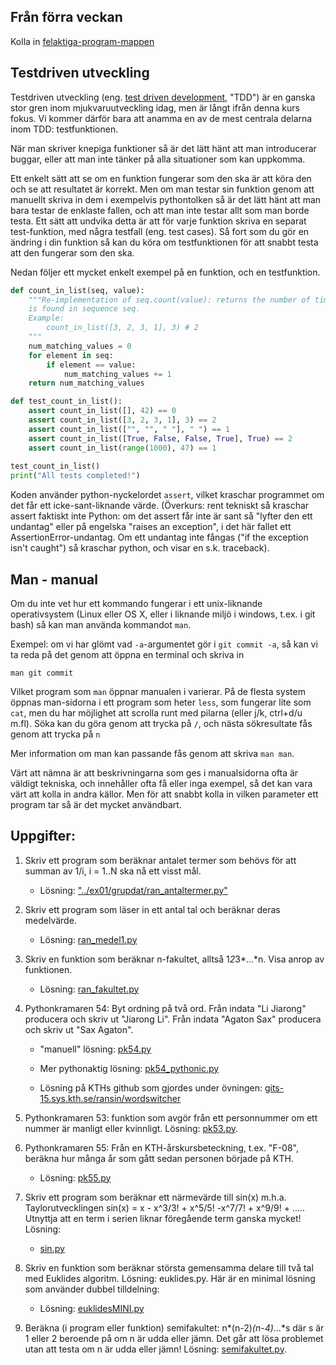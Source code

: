 
## Från förra veckan

Kolla in [felaktiga-program-mappen](../felaktiga_program/)

## Testdriven utveckling

Testdriven utveckling (eng. [test driven development](https://en.wikipedia.org/wiki/Test-driven_development),
"TDD") är en ganska stor gren inom mjukvaruutveckling idag, men är långt ifrån denna kurs fokus. Vi kommer därför
bara att anamma en av de mest centrala delarna inom TDD: testfunktionen.

När man skriver knepiga funktioner så är det lätt hänt att man introducerar buggar, eller att man inte tänker
på alla situationer som kan uppkomma.

Ett enkelt sätt att se om en funktion fungerar som den ska är att köra den och se att resultatet är korrekt.
Men om man testar sin funktion genom att manuellt skriva in dem i exempelvis pythontolken så är det lätt hänt
att man bara testar de enklaste fallen, och att man inte testar allt som man borde testa. Ett sätt att undvika
detta är att för varje funktion skriva en separat test-funktion, med några testfall (eng. test cases). Så fort
som du gör en ändring i din funktion så kan du köra om testfunktionen för att snabbt testa att den fungerar
som den ska.

Nedan följer ett mycket enkelt exempel på en funktion, och en testfunktion.

```python
def count_in_list(seq, value):
    """Re-implementation of seq.count(value): returns the number of times value
    is found in sequence seq.
    Example:
        count_in_list([3, 2, 3, 1], 3) # 2
    """
    num_matching_values = 0
    for element in seq:
        if element == value:
            num_matching_values += 1
    return num_matching_values

def test_count_in_list():
    assert count_in_list([], 42) == 0
    assert count_in_list([3, 2, 3, 1], 3) == 2
    assert count_in_list(["", "", " "], " ") == 1
    assert count_in_list([True, False, False, True], True) == 2
    assert count_in_list(range(1000), 47) == 1
    
test_count_in_list()
print("All tests completed!")
```

Koden använder python-nyckelordet `assert`, vilket kraschar programmet om det får ett icke-sant-liknande
värde. (Överkurs: rent tekniskt så kraschar assert faktiskt inte Python: om det assert får inte är sant så
"lyfter den ett undantag" eller på engelska "raises an exception", i det här fallet ett
AssertionError-undantag.  Om ett undantag inte fångas ("if the exception isn't caught") så kraschar python,
och visar en s.k. traceback).

## Man - manual

Om du inte vet hur ett kommando fungerar i ett unix-liknande operativsystem
(Linux eller OS X, eller i liknande miljö i windows, t.ex. i git bash) så kan man använda kommandot `man`.

Exempel: om vi har glömt vad `-a`-argumentet gör i `git commit -a`, så kan vi ta reda på det genom att öppna
en terminal och skriva in

```
man git commit
```

Vilket program som `man` öppnar manualen i varierar. På de flesta system öppnas man-sidorna i ett program som
heter `less`, som fungerar lite som `cat`, men du har möjlighet att scrolla runt med pilarna (eller j/k,
ctrl+d/u m.fl). Söka kan du göra genom att trycka på `/`, och nästa sökresultate fås genom att trycka på `n`

Mer information om man kan passande fås genom att skriva `man man`.

Värt att nämna är att beskrivningarna som ges i manualsidorna ofta är väldigt tekniska, och innehåller ofta få
eller inga exempel, så det kan vara värt att kolla in andra källor. Men för att snabbt kolla in vilken
parameter ett program tar så är det mycket användbart.

## Uppgifter:

1. Skriv ett program som beräknar antalet termer som behövs för att summan av 1/i, i = 1..N ska nå ett visst mål.
    * Lösning: ["../ex01/grupdat/ran\_antaltermer.py"]("../ex01/grupdat/ran_antaltermer.py")

2. Skriv ett program som läser in ett antal tal och beräknar deras medelvärde.
    * Lösning: [ran\_medel1.py](ran_medel1.py)

3. Skriv en funktion som beräknar n-fakultet, alltså 1*2*3*...*n. Visa anrop av
funktionen.
    * Lösning:  [ran\_fakultet.py](ran_fakultet.py)

4. Pythonkramaren 54: Byt ordning på två ord.  Från indata "Li Jiarong"
producera och skriv ut "Jiarong Li".  Från indata "Agaton Sax" producera och
skriv ut "Sax Agaton".
    * "manuell" lösning: [pk54.py](ran_pk54.py)

    * Mer pythonaktig lösning: [pk54\_pythonic.py](ran_pk54_pythonic.py)

    * Lösning på KTHs github som gjordes under övningen: [gits-15.sys.kth.se/ransin/wordswitcher](https://gits-15.sys.kth.se/ransin/wordswitcher)

5. Pythonkramaren 53: funktion som avgör från ett personnummer om ett nummer är
manligt eller kvinnligt. Lösning: [pk53.py](ran_pk53.py).
    
6. Pythonkramaren 55: Från en KTH-årskursbeteckning, t.ex. "F-08", beräkna hur
många år som gått sedan personen började på KTH.
    * Lösning: [pk55.py](ran_pk55.py)
   
7. Skriv ett program som beräknar ett närmevärde till sin(x) m.h.a.
Taylorutvecklingen sin(x) = x - x^3/3! + x^5/5! -x^7/7! + x^9/9! + .....
Utnyttja att en term i serien liknar föregående term ganska mycket! Lösning:
    * [sin.py](sin.py)

8. Skriv en funktion som beräknar största gemensamma delare till två tal med
Euklides algoritm. Lösning: euklides.py. Här är en minimal lösning som
använder dubbel tilldelning:
    * Lösning: [euklidesMINI.py](euklidesMINI.py)
   
9. Beräkna (i program eller funktion) semifakultet: n*(n-2)*(n-4)*...*s där s
är 1 eller 2 beroende på om n är udda eller jämn. Det går att lösa problemet
utan att testa om n är udda eller jämn!
Lösning: [semifakultet.py](semifakultet.py).
